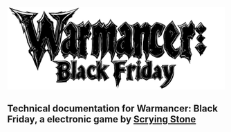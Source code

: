 ![Warmancer Logo](./assets/warmancer-black-01.png)

## Technical documentation for Warmancer: Black Friday, a electronic game by [Scrying Stone](https://scryingst.one/)